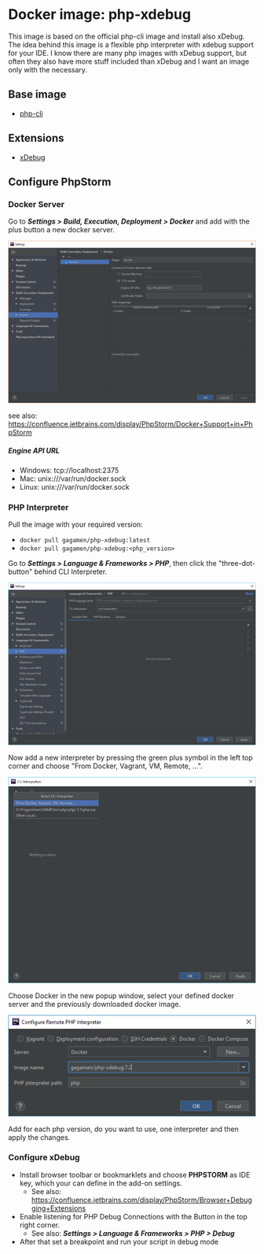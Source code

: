 Docker image: php-xdebug
===
This image is based on the official php-cli image and install also xDebug.
The idea behind this image is a flexible php interpreter with xdebug support for your IDE. 
I know there are many php images with xDebug support, but often they also have more stuff 
included than xDebug and I want an image only with the necessary.

Base image
---
* [php-cli](https://hub.docker.com/_/php/)

Extensions
---
* [xDebug](https://xdebug.org/)

Configure PhpStorm
---
### Docker Server
Go to ***Settings > Build, Execution, Deployment > Docker*** and add with the plus button a new docker server.

![docker server](https://github.com/GagaMen/php-xdebug/raw/master/Resources/Images/docker_server.png)

see also: https://confluence.jetbrains.com/display/PhpStorm/Docker+Support+in+PhpStorm

##### Engine API URL
* Windows: tcp://localhost:2375
* Mac: unix:///var/run/docker.sock
* Linux: unix:///var/run/docker.sock

### PHP Interpreter
Pull the image with your required version:

* ``docker pull gagamen/php-xdebug:latest``
* ``docker pull gagamen/php-xdebug:<php_version>``

Go to ***Settings > Language & Frameworks > PHP***, then click the "three-dot-button" behind CLI Interpreter.

![php_settings](https://github.com/GagaMen/php-xdebug/raw/master/Resources/Images/php_settings.png)

Now add a new interpreter by pressing the green plus symbol in the left top corner and choose "From Docker, Vagrant, VM, Remote, ...".

![add_interpreter](https://github.com/GagaMen/php-xdebug/raw/master/Resources/Images/add_interpreter.png)

Choose Docker in the new popup window, select your defined docker server and the previously downloaded docker image.

![choose_docker_image](https://github.com/GagaMen/php-xdebug/raw/master/Resources/Images/choose_docker_image.png)

Add for each php version, do you want to use, one interpreter and then apply the changes.

### Configure xDebug
* Install browser toolbar or bookmarklets and choose **PHPSTORM** as IDE key, which your can define in the add-on settings.
    * See also: https://confluence.jetbrains.com/display/PhpStorm/Browser+Debugging+Extensions
* Enable listening for PHP Debug Connections with the Button in the top right corner.
    * See also: ***Settings > Language & Frameworks > PHP > Debug***
* After that set a breakpoint and run your script in debug mode

